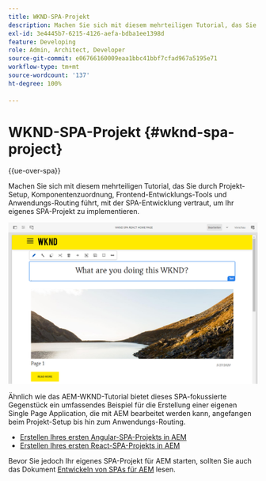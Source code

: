```yaml
---
title: WKND-SPA-Projekt
description: Machen Sie sich mit diesem mehrteiligen Tutorial, das Sie durch Projekt-Setup, Komponentenzuordnung, Frontend-Entwicklungs-Tools und Anwendungs-Routing führt, mit der SPA-Entwicklung vertraut, um Ihr eigenes SPA-Projekt mit React und Angular zu implementieren.
exl-id: 3e4445b7-6215-4126-aefa-bdba1ee1398d
feature: Developing
role: Admin, Architect, Developer
source-git-commit: e06766160009eaa1bbc41bbf7cfad967a5195e71
workflow-type: tm+mt
source-wordcount: '137'
ht-degree: 100%

---
```


# WKND-SPA-Projekt {#wknd-spa-project}

{{ue-over-spa}}

Machen Sie sich mit diesem mehrteiligen Tutorial, das Sie durch Projekt-Setup, Komponentenzuordnung, Frontend-Entwicklungs-Tools und Anwendungs-Routing führt, mit der SPA-Entwicklung vertraut, um Ihr eigenes SPA-Projekt zu implementieren.

![WKND-SPA-Projekt](assets/wknd-spa-project.png)

Ähnlich wie das AEM-WKND-Tutorial bietet dieses SPA-fokussierte Gegenstück ein umfassendes Beispiel für die Erstellung einer eigenen Single Page Application, die mit AEM bearbeitet werden kann, angefangen beim Projekt-Setup bis hin zum Anwendungs-Routing.

* [Erstellen Ihres ersten Angular-SPA-Projekts in AEM](https://experienceleague.adobe.com/docs/experience-manager-learn/getting-started-with-aem-headless/spa-editor/angular/overview.html?lang=de)
* [Erstellen Ihres ersten React-SPA-Projekts in AEM](https://experienceleague.adobe.com/docs/experience-manager-learn/getting-started-with-aem-headless/spa-editor/react/overview.html?lang=de)

Bevor Sie jedoch Ihr eigenes SPA-Projekt für AEM starten, sollten Sie auch das Dokument [Entwickeln von SPAs für AEM](developing.md) lesen.
